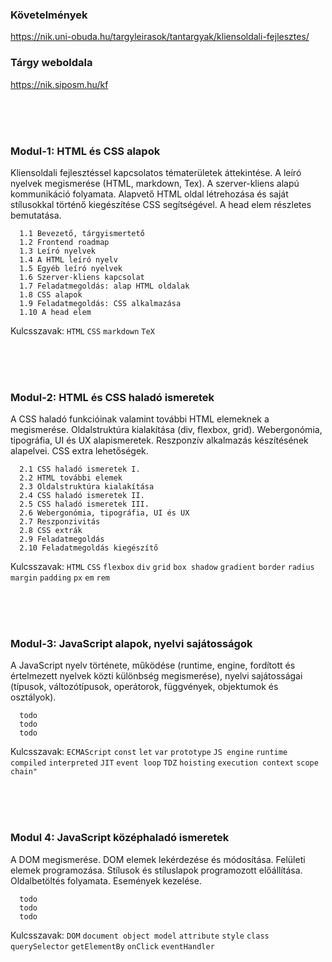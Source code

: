 ### Követelmények
https://nik.uni-obuda.hu/targyleirasok/tantargyak/kliensoldali-fejlesztes/

### Tárgy weboldala
https://nik.siposm.hu/kf

<br>
<br>
<br>

### Modul-1: HTML és CSS alapok

Kliensoldali fejlesztéssel kapcsolatos tématerületek áttekintése. A leíró nyelvek megismerése (HTML, markdown, Tex). A szerver-kliens alapú kommunikáció folyamata. Alapvető HTML oldal létrehozása és saját stílusokkal történő kiegészítése CSS segítségével. A head elem részletes bemutatása.

```
  1.1 Bevezető, tárgyismertető
  1.2 Frontend roadmap
  1.3 Leíró nyelvek
  1.4 A HTML leíró nyelv
  1.5 Egyéb leíró nyelvek
  1.6 Szerver-kliens kapcsolat
  1.7 Feladatmegoldás: alap HTML oldalak
  1.8 CSS alapok
  1.9 Feladatmegoldás: CSS alkalmazása
  1.10 A head elem
```

Kulcsszavak:
  `HTML`
  `CSS`
  `markdown`
  `TeX`

<br>
<br>
<br>

### Modul-2: HTML és CSS haladó ismeretek

A CSS haladó funkcióinak valamint további HTML elemeknek a megismerése. Oldalstruktúra kialakítása (div, flexbox, grid). Webergonómia, tipográfia, UI és UX alapismeretek. Reszponzív alkalmazás készítésének alapelvei. CSS extra lehetőségek.

```
  2.1 CSS haladó ismeretek I.
  2.2 HTML további elemek
  2.3 Oldalstruktúra kialakítása
  2.4 CSS haladó ismeretek II.
  2.5 CSS haladó ismeretek III.
  2.6 Webergonómia, tipográfia, UI és UX
  2.7 Reszponzivitás
  2.8 CSS extrák
  2.9 Feladatmegoldás
  2.10 Feladatmegoldás kiegészítő
```

Kulcsszavak:
  `HTML`
  `CSS`
  `flexbox`
  `div`
  `grid`
  `box shadow`
  `gradient`
  `border`
  `radius`
  `margin`
  `padding`
  `px`
  `em`
  `rem`

<br>
<br>
<br>

### Modul-3: JavaScript alapok, nyelvi sajátosságok

A JavaScript nyelv története, működése (runtime, engine, fordított és értelmezett nyelvek közti különbség megismerése), nyelvi sajátosságai (típusok, változótípusok, operátorok, függvények, objektumok és osztályok).

```
  todo
  todo
  todo
```

Kulcsszavak:
    `ECMAScript`
    `const`
    `let`
    `var`
    `prototype`
    `JS engine`
    `runtime`
    `compiled`
    `interpreted`
    `JIT`
    `event loop`
    `TDZ`
    `hoisting`
    `execution context`
    `scope chain"`
        
<br>
<br>
<br>

### Modul 4: JavaScript középhaladó ismeretek

A DOM megismerése. DOM elemek lekérdezése és módosítása. Felületi elemek programozása. Stílusok és stíluslapok programozott előállítása. Oldalbetöltés folyamata. Események kezelése.

```
  todo
  todo
  todo
```

Kulcsszavak:
    `DOM`
    `document object model`
    `attribute`
    `style`
    `class`
    `querySelector`
    `getElementBy`
    `onClick`
    `eventHandler`
